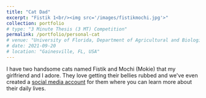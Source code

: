 ```yaml
---
title: "Cat Dad"
excerpt: "Fistik 1<br/><img src='/images/fistikmochi.jpg'>"
collection: portfolio
# type: "3 Minute Thesis (3 MT) Competition"
permalink: /portfolio/personal-cat
# venue: "University of Florida, Department of Agricultural and Biological Engineering"
# date: 2021-09-20
# location: "Gainesville, FL, USA"
---
```


I have two handsome cats named Fistik and Mochi (Mokie) that my girlfriend and I adore. They love getting their bellies rubbed and we've even created a [social media account](https://www.instagram.com/fistik.mochi.fanclub/) for them where you can learn more about their daily lives.